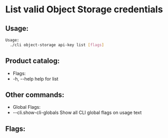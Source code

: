# List valid Object Storage credentials

## Usage:
```bash
Usage:
  ./cli object-storage api-key list [flags]
```

## Product catalog:
- Flags:
- -h, --help   help for list

## Other commands:
- Global Flags:
- --cli.show-cli-globals   Show all CLI global flags on usage text

## Flags:
```bash

```

